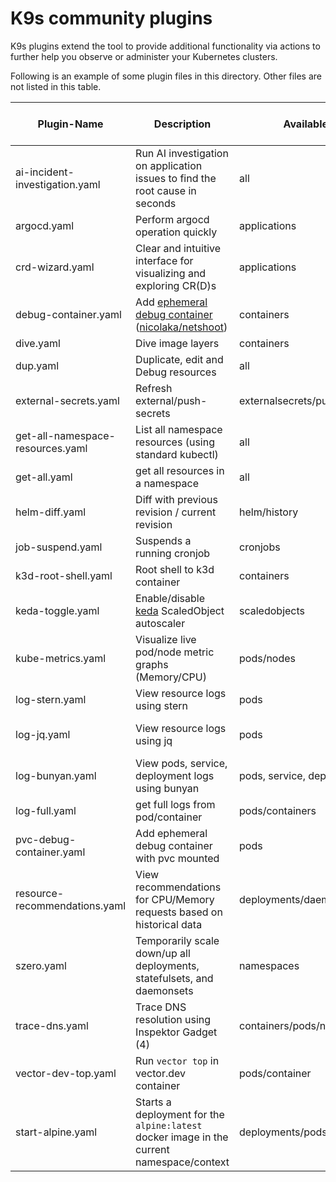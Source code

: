 # K9s community plugins

K9s plugins extend the tool to provide additional functionality via actions to further help you observe or administer
your Kubernetes clusters.

Following is an example of some plugin files in this directory. Other files are not listed in this table.

| Plugin-Name                    | Description                                                                               | Available on Views                  | Shortcut    | Kubectl plugin, external dependencies                                                 |
|--------------------------------|-------------------------------------------------------------------------------------------|-------------------------------------|-------------|---------------------------------------------------------------------------------------|
| ai-incident-investigation.yaml | Run AI investigation on application issues to find the root cause in seconds              | all                                 | Shift-h/o   | [HolmesGPT](https://github.com/robusta-dev/holmesgpt)                                 |
| argocd.yaml                    | Perform argocd operation quickly                                                          | applications                        | Shift-r     | [ArgoCD](https://argo-cd.readthedocs.io/en/stable/getting_started/)                   |
| crd-wizard.yaml                | Clear and intuitive interface for visualizing and exploring CR(D)s                        | applications                        | Shift-w     | [crd-wizard](https://github.com/pehlicd/crd-wizard)                                   |
| debug-container.yaml           | Add [ephemeral debug container](1)<br>([nicolaka/netshoot](2))                            | containers                          | Shift-d     |                                                                                       |
| dive.yaml                      | Dive image layers                                                                         | containers                          | d           | [Dive](https://github.com/wagoodman/dive)                                             |
| dup.yaml                       | Duplicate, edit and Debug resources                                                       | all                                 | Shift-d/e/v | [dup](https://github.com/vash/dup)                                                    |
| external-secrets.yaml          | Refresh external/push-secrets                                                             | externalsecrets/pushsecrets         | Shift-R     | [External Secrets](https://external-secrets.io)                                       |
| get-all-namespace-resources.yaml  | List all namespace resources (using standard kubectl)                                  | all                                 | m           | [kubectl](https://kubernetes.io/docs/tasks/tools/) |
| get-all.yaml                   | get all resources in a namespace                                                          | all                                 | g           | [Krew](https://krew.sigs.k8s.io/), [ketall](https://github.com/corneliusweig/ketall/) |
| helm-diff.yaml                 | Diff with previous revision / current revision                                            | helm/history                        | Shift-D/Q   | [helm-diff](https://github.com/databus23/helm-diff)                                   |
| job-suspend.yaml               | Suspends a running cronjob                                                                | cronjobs                            | Ctrl-s      |                                                                                       |
| k3d-root-shell.yaml            | Root shell to k3d container                                                               | containers                          | Shift-s     | [jq](https://stedolan.github.io/jq/)                                                  |
| keda-toggle.yaml               | Enable/disable [keda](3) ScaledObject autoscaler                                          | scaledobjects                       | Ctrl-N      |                                                                                       |
| kube-metrics.yaml              | Visualize live pod/node metric graphs (Memory/CPU)                                        | pods/nodes                          | m           | [kube-metics](https://github.com/bakito/kube-metrics)                                 |
| log-stern.yaml                 | View resource logs using stern                                                            | pods                                | Ctrl-l      |                                                                                       |
| log-jq.yaml                    | View resource logs using jq                                                               | pods                                | Ctrl-j      | kubectl-plugins/kubectl-jq                                                            |
| log-bunyan.yaml                | View pods, service, deployment logs using bunyan                                          | pods, service, deployment           | Ctrl-l      | [Bunyan](https://www.npmjs.com/package/bunyan)                                        |
| log-full.yaml                  | get full logs from pod/container                                                          | pods/containers                     | Ctrl-l      |                                                                                       |
| pvc-debug-container.yaml       | Add ephemeral debug container with pvc mounted                                            | pods                                | s           | kubectl                                                                               |
| resource-recommendations.yaml  | View recommendations for CPU/Memory requests based on historical data                     | deployments/daemonsets/statefulsets | Shift-k     | [Robusta KRR](https://github.com/robusta-dev/krr)                                     |
| szero.yaml                     | Temporarily scale down/up all deployments, statefulsets, and daemonsets                   | namespaces                          | Shift-d/u   | [szero](https://github.com/jadolg/szero)                                              |
| trace-dns.yaml                 | Trace DNS resolution using Inspektor Gadget (4)                                           | containers/pods/nodes               | Shift-d     |                                                                                       |
| vector-dev-top.yaml            | Run `vector top` in vector.dev container                                                  | pods/container                      | h           | [vector top](https://vector.dev/highlights/2020-12-23-vector-top/)                    |
| start-alpine.yaml              | Starts a deployment for the `alpine:latest` docker image in the current namespace/context | deployments/pods                    | Ctrl-T      |                                                                                       |

[1]: https://kubernetes.io/docs/tasks/debug/debug-application/debug-running-pod/#ephemeral-container

[2]: https://github.com/nicolaka/netshoot

[3]: https://keda.sh/

[4]: https://inspektor-gadget.io/
